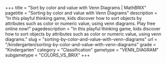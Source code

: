 +++
title = "Sort by color and value with Venn Diagrams | MathBRIX"
pagetitle = "Sorting by color and value with Venn Diagrams"
description = "In this playful thinking game, kids discover how to sort objects by attributes such as color or numeric value, using venn diagrams. Play free online now!"
pagedescription = "In this playful thinking game, kids discover how to sort objects by attributes such as color or numeric value, using venn diagrams."
slug = "sorting-by-color-and-value-with-venn-diagrams"
url = "/kindergarten/sorting-by-color-and-value-with-venn-diagrams"
grade = "Kindergarten"
category = "Classification"
gametype = "VENN_DIAGRAM"
subgametype = "COLORS_VS_BRIX"
+++